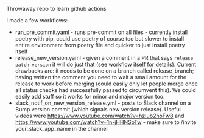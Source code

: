 Throwaway repo to learn github actions

I made a few workflows:
- run_pre_commit.yaml - runs pre-commit on all files - currently install poetry with pip, could use poetry of course too but slower to install entire environment from poetry file and quicker to just install poetry itself
- release_new_version.yaml - given a comment in a PR that says `release patch version` it will do just that (see workflow itself for details). Current drawbacks are: it needs to be done on a branch called release_branch; having written the comment you need to wait a small amount for the release to work before merging (could easily only let people merge once all status checks had successfully passed to circumvent this). We could easily add stuff so it works for minor and major version too.
- slack_notif_on_new_version_release.yml - posts to Slack channel on a Bump version commit (which signals new version release). Useful videos were https://www.youtube.com/watch?v=hzIub2noFw8 and https://www.youtube.com/watch?v=1n-jHHNSoTw - make sure to  /invite your_slack_app_name in the channel
